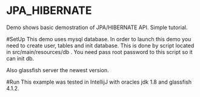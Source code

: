 # JPA_HIBERNATE
Demo shows basic demostration of JPA/HIBERNATE API. Simple tutorial.

#SetUp
This demo uses mysql database. In order to launch this demo you need to create
user, tables and init database. This is done by script located in src/main/resources/db . 
You need pass root password to this script so it can init db.

Also glassfish server the newest version.

#Run
This example was tested in IntellijJ with oracles jdk 1.8 and glassfish 4.1.2.
